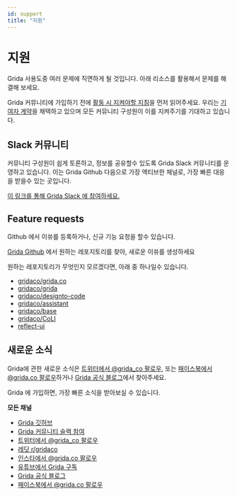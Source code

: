 ```yaml
---
id: support
title: "지원"
---
```


# 지원

Grida 사용도중 여러 문제에 직면하게 될 것입니다. 아래 리소스를 활용해서 문제를 해결해 보세요.

Grida 커뮤니티에 가입하기 전에 [활동 시 지켜야할 지침][grida-codeofconduct]을 먼저 읽어주세요. 우리는 [기여자 계약][contributor-covenant]을 채택하고 있으며 모든 커뮤니티 구성원이 이를 지켜주기를 기대하고 있습니다.

## Slack 커뮤니티

커뮤니티 구성원이 쉽게 토론하고, 정보를 공유할수 있도록 Grida Slack 커뮤니티를 운영하고 있습니다. 이는 Grida Github 다음으로 가장 액티브한 체널로, 가장 빠른 대응을 받을수 있는 곳입니다.

[이 링크를 통해 Grida Slack 에 참여하세요.][grida-join-slack]

## Feature requests

Github 에서 이쓔를 등록하거나, 신규 기능 요청을 할수 있습니다.

[Grida Github][grida-github] 에서 원하는 레포지토리를 찾아, 새로운 이쓔를 생성하세요

원하는 레포지토리가 무엇인지 모르겠다면, 아래 중 하나일수 있습니다.

- [gridaco/grida.co](https://github.com/gridaco/grida.co)
- [gridaco/grida](https://github.com/gridaco/grida)
- [gridaco/designto-code](https://github.com/gridaco/designto-code)
- [gridaco/assistant](https://github.com/gridaco/assistant)
- [gridaco/base](https://github.com/gridaco/base)
- [gridaco/CoLI](https://github.com/gridaco/coli)
- [reflect-ui](https://github.com/reflect-ui)

## 새로운 소식

Grida에 관한 새로운 소식은 [트위터에서 @grida_co 팔로우][grida-twitter], 또는 [패이스북에서 @grida.co 팔로우][grida-facebook]하거나 [Grida 공식 블로그][grida-blog]에서 찾아주세요.

Grida 에 가입하면, 가장 빠른 소식을 받아보실 수 있습니다.

**모든 채널**

- [Grida 깃허브][grida-github]
- [Grida 커뮤니티 슬랙 참여][grida-join-slack]
- [트위터에서 @grida_co 팔로우][grida-twitter]
- [레딧 r/gridaco][grida-reddit]
- [인스타에서 @grida.co 팔로우][grida-instagram]
- [유튜브에서 Grida 구독][grida-youtube]
- [Grida 공식 블로그][grida-blog]
- [패이스북에서 @grida.co 팔로우][grida-facebook]

[grida-youtube]: https://www.youtube.com/channel/UCgJO5apXl_pXRfTxNrkbEBw
[grida-github]: https://github.com/gridaco
[grida-join-slack]: https://grida.co/join-slack
[grida-blog]: https://blog.grida.co
[grida-reddit]: https://www.reddit.com/r/gridaco/
[grida-twitter]: https://twitter.com/grida_co
[grida-facebook]: https://www.facebook.com/grida.co
[grida-instagram]: https://www.instagram.com/grida.co
[contributor-covenant]: https://www.contributor-covenant.org/
[grida-codeofconduct]: https://github.com/gridaco/grida.co/blob/main/CODE_OF_CONDUCT.md
